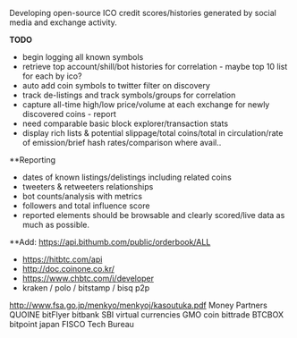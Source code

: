 Developing open-source ICO credit scores/histories generated by social media and exchange activity.

**TODO**
* begin logging all known symbols
* retrieve top account/shill/bot histories for correlation - maybe top 10 list for each by ico?
* auto add coin symbols to twitter filter on discovery
* track de-listings and track symbols/groups for correlation
* capture all-time high/low price/volume at each exchange for newly discovered coins - report
* need comparable basic block explorer/transaction stats
* display rich lists & potential slippage/total coins/total in circulation/rate of emission/brief hash rates/comparison where avail..

**Reporting
* dates of known listings/delistings including related coins
* tweeters & retweeters relationships
* bot counts/analysis with metrics
* followers and total influence score
* reported elements should be browsable and clearly scored/live data as much as possible.


**Add:
https://api.bithumb.com/public/orderbook/ALL
* https://hitbtc.com/api
* http://doc.coinone.co.kr/
* https://www.chbtc.com/i/developer
* kraken / polo / bitstamp / bisq p2p

http://www.fsa.go.jp/menkyo/menkyoj/kasoutuka.pdf
Money Partners
QUOINE
bitFlyer
bitbank
SBI virtual currencies
GMO coin
bittrade
BTCBOX
bitpoint japan
FISCO
Tech Bureau
